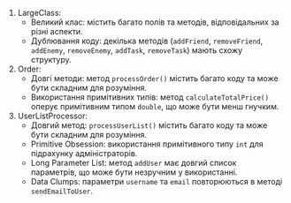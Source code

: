 1. LargeClass:
   - Великий клас: містить багато полів та методів, відповідальних за різні аспекти.
   - Дублювання коду: декілька методів (`addFriend`, `removeFriend`, `addEnemy`, `removeEnemy`, `addTask`, `removeTask`) мають схожу структуру.
2. Order:
   - Довгі методи: метод `processOrder()` містить багато коду та може бути складним для розуміння.
   - Використання примітивних типів: метод `calculateTotalPrice()` оперує примітивним типом `double`, що може бути менш гнучким.
3. UserListProcessor:
   - Довгий метод: `processUserList()` містить багато коду та може бути складним для розуміння.
   - Primitive Obsession: використання примітивного типу `int` для підрахунку адміністраторів.
   - Long Parameter List: метод `addUser` має довгий список параметрів, що може бути незручним у використанні.
   - Data Clumps: параметри `username` та `email` повторюються в методі `sendEmailToUser`.


